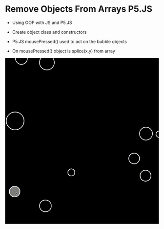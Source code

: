 # Remove Objects From Arrays P5.JS

- Using OOP with JS and P5.JS

- Create object class and constructors

- P5.JS mousePressed() used to act on the bubble objects

- On mousePressed() object is splice(x,y) from array


![removeobjectsfromarraysp5.js](assets/remove.gif)
